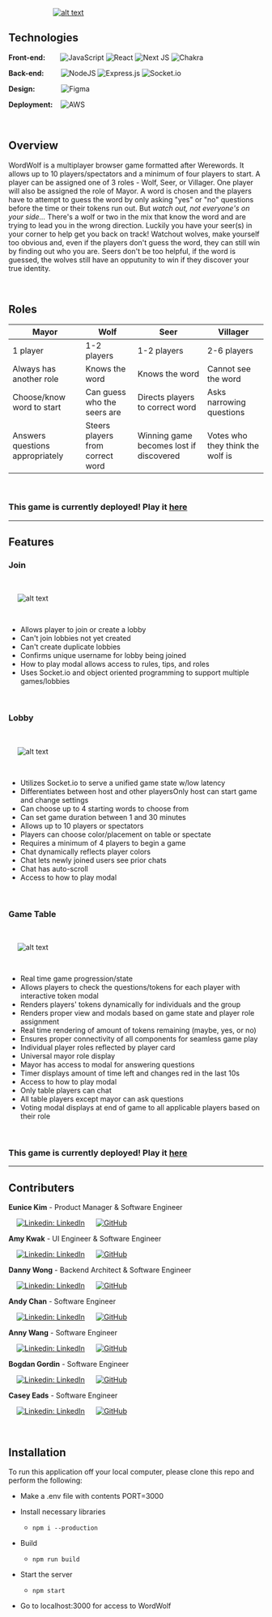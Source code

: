 &emsp;&emsp;&emsp;&emsp;&emsp;&emsp; [![alt text](wereWordsTitle.png)](http://www.wordwolf.xyz/)

## Technologies ## 

**Front-end:** &emsp;&nbsp;&nbsp;
  ![JavaScript](https://img.shields.io/badge/javascript-%23323330.svg?style=for-the-badge&logo=javascript&logoColor=%23F7DF1E)
  ![React](https://img.shields.io/badge/react-%2320232a.svg?style=for-the-badge&logo=react&logoColor=%2361DAFB)
  ![Next JS](https://img.shields.io/badge/Next-black?style=for-the-badge&logo=next.js&logoColor=white)
  ![Chakra](https://img.shields.io/badge/chakra-%234ED1C5.svg?style=for-the-badge&logo=chakraui&logoColor=white)

**Back-end:** &emsp;&nbsp; &nbsp;
  ![NodeJS](https://img.shields.io/badge/node.js-6DA55F?style=for-the-badge&logo=node.js&logoColor=white)
  ![Express.js](https://img.shields.io/badge/express.js-%23404d59.svg?style=for-the-badge&logo=express&logoColor=%2361DAFB)
  ![Socket.io](https://img.shields.io/badge/Socket.io-black?style=for-the-badge&logo=socket.io&badgeColor=010101)
  
**Design:** &emsp;&emsp; &nbsp; &nbsp;
  ![Figma](https://img.shields.io/badge/figma-%23F24E1E.svg?style=for-the-badge&logo=figma&logoColor=white)

**Deployment:** &nbsp;&nbsp;
  ![AWS](https://img.shields.io/badge/AWS-%23FF9900.svg?style=for-the-badge&logo=amazon-aws&logoColor=white)

&emsp;
  
## Overview ##

WordWolf is a multiplayer browser game formatted after Werewords. It allows up to 10 players/spectators and a minimum of four players to start. A player can be assigned one of 3 roles - Wolf, Seer, or Villager. One player will also be assigned the role of Mayor. A word is chosen and the players have to attempt to guess the word by only asking "yes" or "no" questions before the time or their tokens run out. But *watch out, not everyone's on your side...* There's a wolf or two in the mix that know the word and are trying to lead you in the wrong direction. Luckily you have your seer(s) in your corner to help get you back on track! Watchout wolves, make yourself too obvious and, even if the players don't guess the word, they can still win by finding out who you are. Seers don't be too helpful, if the word is guessed, the wolves still have an opputunity to win if they discover your true identity.

&emsp;

## Roles ##

|**Mayor**                      |**Wolf**                        |**Seer**                               |**Villager**                    |
|-------------------------------|--------------------------------|---------------------------------------|--------------------------------|
|1 player                       |1-2 players                     |1-2 players                            |2-6 players                     |
|Always has another role        |Knows the word                  |Knows the word                         |Cannot see the word             |
|Choose/know word to start      |Can guess who the seers are     |Directs players to correct word        |Asks narrowing questions        |     
|Answers questions appropriately|Steers players from correct word|Winning game becomes lost if discovered|Votes who they think the wolf is|

&emsp;

### This game is currently deployed! Play it [here](http://www.wordwolf.xyz/) ###

---
## Features ##

### Join ###

&emsp;


&emsp; ![alt text](join.gif)

&emsp;

- Allows player to join or create a lobby
- Can't join lobbies not yet created
- Can't create duplicate lobbies
- Confirms unique username for lobby being joined
- How to play modal allows access to rules, tips, and roles
- Uses Socket.io and object oriented programming to support multiple games/lobbies

&emsp;

### Lobby ###

&emsp;

&emsp; ![alt text](lobby.gif)

&emsp;

- Utilizes Socket.io to serve a unified game state w/low latency
- Differentiates between host and other playersOnly host can start game and change settings
- Can choose up to 4 starting words to choose from
- Can set game duration between 1 and 30 minutes
- Allows up to 10 players or spectators
- Players can choose color/placement on table or spectate
- Requires a minimum of 4 players to begin a game
- Chat dynamically reflects player colors
- Chat lets newly joined users see prior chats
- Chat has auto-scroll
- Access to how to play modal

&emsp;

### Game Table ###

&emsp;

&emsp; ![alt text](game.gif)

&emsp;

- Real time game progression/state
- Allows players to check the questions/tokens for each player with interactive token modal
- Renders players' tokens dynamically for individuals and the group
- Renders proper view and modals based on game state and player role assignment
- Real time rendering of amount of tokens remaining (maybe, yes, or no)
- Ensures proper connectivity of all components for seamless game play
- Individual player roles reflected by player card
- Universal mayor role display
- Mayor has access to modal for answering questions
- Timer displays amount of time left and changes red in the last 10s
- Access to how to play modal
- Only table players can chat
- All table players except mayor can ask questions
- Voting modal displays at end of game to all applicable players based on their role

&emsp;

### This game is currently deployed! Play it [here](http://www.wordwolf.xyz/) ###
---

## Contributers ##

**Eunice Kim** - Product Manager & Software Engineer

&nbsp; &nbsp; [![Linkedin: LinkedIn](https://img.shields.io/badge/linkedin-%230077B5.svg?style=for-the-badge&logo=linkedin&logoColor=white&link=https://www.linkedin.com/in/caleb-kim0510/)](https://www.linkedin.com/in/euniceyunjkim/) &emsp; [![GitHub](https://img.shields.io/badge/github-%23121011.svg?style=for-the-badge&logo=github&logoColor=white&link=https://github.com/cariboukim)](https://github.com/euniceyunjkim)

**Amy Kwak** - UI Engineer & Software Engineer

&nbsp; &nbsp; [![Linkedin: LinkedIn](https://img.shields.io/badge/linkedin-%230077B5.svg?style=for-the-badge&logo=linkedin&logoColor=white&link=https://www.linkedin.com/in/caleb-kim0510/)](https://www.linkedin.com/in/amykwak/) &emsp; [![GitHub](https://img.shields.io/badge/github-%23121011.svg?style=for-the-badge&logo=github&logoColor=white&link=https://github.com/cariboukim)](https://github.com/amyKwak)

**Danny Wong** - Backend Architect & Software Engineer

&nbsp; &nbsp; [![Linkedin: LinkedIn](https://img.shields.io/badge/linkedin-%230077B5.svg?style=for-the-badge&logo=linkedin&logoColor=white&link=https://www.linkedin.com/in/caleb-kim0510/)](https://www.linkedin.com/in/danny96wong/) &emsp; [![GitHub](https://img.shields.io/badge/github-%23121011.svg?style=for-the-badge&logo=github&logoColor=white&link=https://github.com/cariboukim)](https://github.com/SoymilkSky)

**Andy Chan** - Software Engineer

&nbsp; &nbsp; [![Linkedin: LinkedIn](https://img.shields.io/badge/linkedin-%230077B5.svg?style=for-the-badge&logo=linkedin&logoColor=white&link=https://www.linkedin.com/in/caleb-kim0510/)](https://www.linkedin.com/in/andychan727/) &emsp; [![GitHub](https://img.shields.io/badge/github-%23121011.svg?style=for-the-badge&logo=github&logoColor=white&link=https://github.com/cariboukim)](https://github.com/ChanAndy727)

**Anny Wang** - Software Engineer

&nbsp; &nbsp; [![Linkedin: LinkedIn](https://img.shields.io/badge/linkedin-%230077B5.svg?style=for-the-badge&logo=linkedin&logoColor=white&link=https://www.linkedin.com/in/caleb-kim0510/)](https://www.linkedin.com/in/hsinanwang) &emsp; [![GitHub](https://img.shields.io/badge/github-%23121011.svg?style=for-the-badge&logo=github&logoColor=white&link=https://github.com/cariboukim)](https://github.com/astrjc0326)

**Bogdan Gordin** - Software Engineer

&nbsp; &nbsp; [![Linkedin: LinkedIn](https://img.shields.io/badge/linkedin-%230077B5.svg?style=for-the-badge&logo=linkedin&logoColor=white&link=https://www.linkedin.com/in/caleb-kim0510/)](https://www.linkedin.com/in/bogdangordin/) &emsp; [![GitHub](https://img.shields.io/badge/github-%23121011.svg?style=for-the-badge&logo=github&logoColor=white&link=https://github.com/cariboukim)](https://github.com/bogdangordin)

**Casey Eads** - Software Engineer

&nbsp; &nbsp; [![Linkedin: LinkedIn](https://img.shields.io/badge/linkedin-%230077B5.svg?style=for-the-badge&logo=linkedin&logoColor=white&link=https://www.linkedin.com/in/caleb-kim0510/)](https://www.linkedin.com/in/casey-eads-1d618/) &emsp; [![GitHub](https://img.shields.io/badge/github-%23121011.svg?style=for-the-badge&logo=github&logoColor=white&link=https://github.com/cariboukim)](https://github.com/ceads1618)

&emsp;

## Installation ##

To run this application off your local computer, please clone this repo and perform the following:

- Make a .env file with contents PORT=3000

- Install necessary libraries

  - `npm i --production`

- Build

  - `npm run build`

- Start the server

  - `npm start`

- Go to localhost:3000 for access to WordWolf

